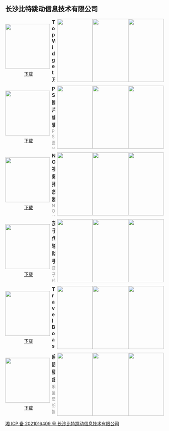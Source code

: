## 长沙比特跳动信息技术有限公司

<style>#content h2 {height: 0; display: none;}</style>
<section style="display: flex; justify-content: space-between; align-items: center; margin-bottom: 12px;">
	<div style="display: flex; flex-direction: column;">
		<img style="width: 142px; height: 142px; min-width: 142px; margin-right: 6px;" src="https://static.starkos.cn/resource/pic/yXnzBgGk9731YrqKBYG1.png"/>
		<a style="margin: 6px auto 0;" href="https://static.starkos.cn/resource/pic/vQWd8a1w9xxaLPXO8glJ.apk">下载</a>
	</div>
	<div style="max-height: 200px; overflow: hidden;">
		<b style="font-size: 16px;color: #333;">Top Widget万能小组件</b>
		<p style="margin: 0; font-size: 14px;color: #999;">Top Widget万能小组件是一款简单易用，却又功能强大的万能小组件。集多种小工具于一身，极大的便利了生活中的各种工具使用需求。内含多种实用工具，包含：镜子、量角器、网络测速、数字大写转换、日期计算、全屏时钟、计时器、手电筒、手持弹幕、报时等工具。【桌面时钟】包含数字时钟、模拟时钟，完全自定义的风格，等你来品。【网络测速】一键测试当前设备网速，清晰了解网络状况。【量角器】准确测量角度，实体的量角器就不再需要啦。</p>
	</div>
	<div style="display: flex; margin-left: 6px;">
		<img style="width: 113px; height: 200px; min-width: 113px" src="https://static.starkos.cn/resource/pic/D2QYBd17ywGQMPz9eJ9z.png"/>
		<img style="width: 113px; height: 200px; min-width: 113px" src="https://static.starkos.cn/resource/pic/WKP1Vbjnml2La56nVpYE.png"/>
		<img style="width: 113px; height: 200px; min-width: 113px" src="https://static.starkos.cn/resource/pic/zqRv826zZ4lEPw578nbZ.png"/>
	</div>
</section>

<section style="display: flex; justify-content: space-between; align-items: center; margin-bottom: 12px;">
	<div style="display: flex; flex-direction: column;">
		<img style="width: 142px; height: 142px; min-width: 142px; margin-right: 6px;" src="https://static.starkos.cn/resource/pic/3LXp8LoZkWLdbob6ed0K.png"/>
		<a style="margin: 6px auto 0;" href="https://static.starkos.cn/resource/pic/9XKd8la9EqrlqMwlVZDl.apk">下载</a>
	</div>
	<div style="max-height: 200px; overflow: hidden;">
		<b style="font-size: 16px;color: #333;">PS图片编辑</b>
		<p style="margin: 0; font-size: 14px;color: #999;">PS图片编辑是一款专注于图片编辑的应用，它能让我们P图、修图不再麻烦。【滤镜】高效算法让您可以轻松为添加滤镜、修改亮度、或者添加蒙板。【贴纸、涂鸦、裁剪】随心所欲地添加贴纸，让编辑的图片与众不同。【九宫格切图】有了这个技能，发朋友圈不再麻烦拉。【视频裁剪】在这里，同样支持视频裁剪哦～快来体验吧～</p>
	</div>
	<div style="display: flex; margin-left: 6px;">
		<img style="width: 113px; height: 200px; min-width: 113px" src="https://static.starkos.cn/resource/pic/LakmV56EZ64axNKdBjW4.png"/>
		<img style="width: 113px; height: 200px; min-width: 113px" src="https://static.starkos.cn/resource/pic/w9nbBPrz5rpZjy5n8N6l.png"/>
		<img style="width: 113px; height: 200px; min-width: 113px" src="https://static.starkos.cn/resource/pic/73ZN8OLy3LDq0A4XVO4w.png"/>
	</div>
</section>

<section style="display: flex; justify-content: space-between; align-items: center; margin-bottom: 12px;">
	<div style="display: flex; flex-direction: column;">
		<img style="width: 142px; height: 142px; min-width: 142px; margin-right: 6px;" src="https://static.starkos.cn/resource/pic/YDlr8Ao0QoPzmQn2BAv3.png"/>
		<a style="margin: 6px auto 0;" href="https://static.starkos.cn/resource/pic/zqRv826zZApam1Dr8nbZ.apk">下载</a>
	</div>
	<div style="max-height: 200px; overflow: hidden;">
		<b style="font-size: 16px;color: #333;">NO视频播放器</b>
		<p style="margin: 0; font-size: 14px;color: #999;">NO视频播放器是一款使用的音频、视频播放app。针对本地视频，支持多种格式播放。支持链接播放等远程资源转码观看视频。内含视频编辑功能，可以随心所欲的裁剪、拼接想要的视频。视频倍速播放，快速看完一个视频，而不错过精彩内容。</p>
	</div>
	<div style="display: flex; margin-left: 6px;">
		<img style="width: 113px; height: 200px; min-width: 113px" src="https://static.starkos.cn/resource/pic/6vXk8Ww5OwmyNJNn8bad.png"/>
		<img style="width: 113px; height: 200px; min-width: 113px" src="https://static.starkos.cn/resource/pic/jJxG8qyEMyDY3kdO8XZK.png"/>
		<img style="width: 113px; height: 200px; min-width: 113px" src="https://static.starkos.cn/resource/pic/pYqjBJW1AWZMOxYLeo5l.png"/>
	</div>
</section>

<section style="display: flex; justify-content: space-between; align-items: center; margin-bottom: 12px;">
	<div style="display: flex; flex-direction: column;">
		<img style="width: 142px; height: 142px; min-width: 142px; margin-right: 6px;" src="https://static.starkos.cn/resource/pic/yEGYekZLEZEyXYRqB6ao.png"/>
		<a style="margin: 6px auto 0;" href="https://static.starkos.cn/resource/pic/KXJ9eExvky2MD5q7BLAQ.apk">下载</a>
	</div>
	<div style="max-height: 200px; overflow: hidden;">
		<b style="font-size: 16px;color: #333;">茄子传输助手</b>
		<p style="margin: 0; font-size: 14px;color: #999;">茄子传输助手是一款非常实用的文件传输工具。高效的文件互传功能，可以在新旧手机间非常便捷的相互传输文件、通讯录、照片视频等，而不需要第三方中转。通过传输助手软件，轻松实现手机克隆。</p>
	</div>
	<div style="display: flex; margin-left: 6px;">
		<img style="width: 113px; height: 200px; min-width: 113px" src="https://static.starkos.cn/resource/pic/3LXp8LoZkokRybRyed0K.png"/>
		<img style="width: 113px; height: 200px; min-width: 113px" src="https://static.starkos.cn/resource/pic/EgJO8049g4gOkqQZ8nza.png"/>
		<img style="width: 113px; height: 200px; min-width: 113px" src="https://static.starkos.cn/resource/pic/o6vqerqOEqE4nnmDB2LE.png"/>
	</div>
</section>

<section style="display: flex; justify-content: space-between; align-items: center; margin-bottom: 12px;">
	<div style="display: flex; flex-direction: column;">
		<img style="width: 142px; height: 142px; min-width: 142px; margin-right: 6px;" src="https://static.starkos.cn/resource/pic/3j5J86YyAp37v0ne0aMX.png"/>
		<a style="margin: 6px auto 0;" href="https://static.starkos.cn/resource/pic/D2QYBd17yqQAAaJzeJ9z.apk">下载</a>
	</div>
	<div style="max-height: 200px; overflow: hidden;">
		<b style="font-size: 16px;color: #333;">TravelBoast</b>
		<p style="margin: 0; font-size: 14px;color: #999;">开始自己的足迹，快来探索吧~高清旅行地图壁纸，领略异域风情~强大的图片制作功能，快来创作自己的创作吧~</p>
	</div>
	<div style="display: flex; margin-left: 6px;">
		<img style="width: 113px; height: 200px; min-width: 113px" src="https://static.starkos.cn/resource/pic/JvM0VDvn9vd1yJaDe6WD.jpg"/>
		<img style="width: 113px; height: 200px; min-width: 113px" src="https://static.starkos.cn/resource/pic/jy4NeKLmAL4bKd0P8w1v.jpg"/>
		<img style="width: 113px; height: 200px; min-width: 113px" src="https://static.starkos.cn/resource/pic/WKP1VbjnmjDz3gmGVpYE.jpg"/>
	</div>
</section>

<section style="display: flex; justify-content: space-between; align-items: center; margin-bottom: 12px;">
	<div style="display: flex; flex-direction: column;">
		<img style="width: 142px; height: 142px; min-width: 142px; margin-right: 6px;" src="https://static.starkos.cn/resource/pic/6vXk8Ww5OwDZGoZa8bad.png"/>
		<a style="margin: 6px auto 0;" href="https://static.starkos.cn/resource/pic/xXdyeyoJW6k2bkWYVmlK.apk">下载</a>
	</div>
	<div style="max-height: 200px; overflow: hidden;">
		<b style="font-size: 16px;color: #333;">麻匪壁纸</b>
		<p style="margin: 0; font-size: 14px;color: #999;">麻匪壁纸拥有丰富的壁纸图片，都是超高清的，并且都是时下火爆的图片资源，免费给用户下载和使用，提供的手机壁纸风格很符合广大小伙伴们的使用需求，动态、二次元是很多用户很喜欢的图片样式，一键点击便可提前预览，如果你也想拥有一个神奇的壁纸的话可以来自由使用。如果觉得使用的壁纸不理想，您可以在这里完成图片的编辑制作操作，您可以自定义添加一些特别的元素或者调整，直到满意为止！还在等什么呢？快来体验吧！</p>
	</div>
	<div style="display: flex; margin-left: 6px;">
		<img style="width: 113px; height: 200px; min-width: 113px" src="https://static.starkos.cn/resource/pic/LmOKVmJyEJWgZ5nLBWbD.png"/>
		<img style="width: 113px; height: 200px; min-width: 113px" src="https://static.starkos.cn/resource/pic/6vXk8Ww5OwNPm0N18bad.png"/>
		<img style="width: 113px; height: 200px; min-width: 113px" src="https://static.starkos.cn/resource/pic/0ZodeNA9GALdldnDBYKl.png"/>
	</div>
</section>

[湘 ICP 备 2021016409 号 长沙比特跳动信息技术有限公司](http://beian.miit.gov.cn/)

